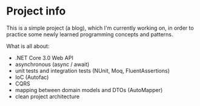 # Project info
This is a simple project (a blog), which I'm currently working on, in order to practice some newly learned programming concepts and patterns.

What is all about:
- .NET Core 3.0 Web API
- asynchronous (async / await)
- unit tests and integration tests (NUnit, Moq, FluentAssertions)
- IoC (Autofac)
- CQRS
- mapping between domain models and DTOs (AutoMapper)
- clean project architecture